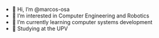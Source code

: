 - 👋 Hi, I’m @marcos-osa
- 👀 I’m interested in Computer Engineering and Robotics
- 🌱 I’m currently learning computer systems development
- 🏫 Studying at the UPV

<!---
marcos-osa/marcos-osa is a ✨ special ✨ repository because its `README.md` (this file) appears on your GitHub profile.
You can click the Preview link to take a look at your changes.
--->
